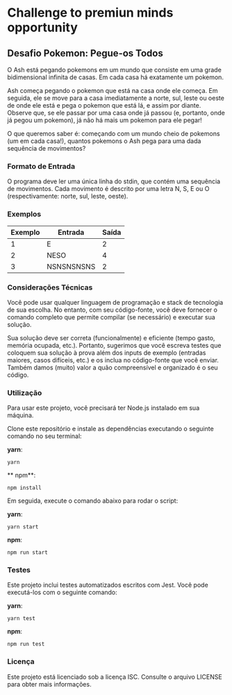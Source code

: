 # Challenge to premiun minds opportunity 

## Desafio Pokemon: Pegue-os Todos
O Ash está pegando pokemons em um mundo que consiste em uma grade bidimensional infinita de casas. Em cada casa há exatamente um pokemon.

Ash começa pegando o pokemon que está na casa onde ele começa. Em seguida, ele se move para a casa imediatamente a norte, sul, leste ou oeste de onde ele está e pega o pokemon que está lá, e assim por diante. Observe que, se ele passar por uma casa onde já passou (e, portanto, onde já pegou um pokemon), já não há mais um pokemon para ele pegar!

O que queremos saber é: começando com um mundo cheio de pokemons (um em cada casa!), quantos pokemons o Ash pega para uma dada sequência de movimentos?

### Formato de Entrada
O programa deve ler uma única linha do stdin, que contém uma sequência de movimentos. Cada movimento é descrito por uma letra N, S, E ou O (respectivamente: norte, sul, leste, oeste).

### Exemplos
| Exemplo | Entrada    | Saída |
| ------- | ---------- | ----- |
| 1       | E          | 2     |
| 2       | NESO       | 4     |
| 3       | NSNSNSNSNS | 2     |

### Considerações Técnicas
Você pode usar qualquer linguagem de programação e stack de tecnologia de sua escolha. No entanto, com seu código-fonte, você deve fornecer o comando completo que permite compilar (se necessário) e executar sua solução.

Sua solução deve ser correta (funcionalmente) e eficiente (tempo gasto, memória ocupada, etc.). Portanto, sugerimos que você escreva testes que coloquem sua solução à prova além dos inputs de exemplo (entradas maiores, casos difíceis, etc.) e os inclua no código-fonte que você enviar.
Também damos (muito) valor a quão compreensível e organizado é o seu código.

### Utilização
Para usar este projeto, você precisará ter Node.js instalado em sua máquina.

Clone este repositório e instale as dependências executando o seguinte comando no seu terminal:

**yarn**:
<pre><code>yarn</code></pre>
**
npm**:
<pre><code>npm install</code></pre>

Em seguida, execute o comando abaixo para rodar o script:

**yarn**:
<pre><code>yarn start</code></pre>

**npm**:
<pre><code>npm run start</code></pre>

### Testes
Este projeto inclui testes automatizados escritos com Jest. Você pode executá-los com o seguinte comando:

**yarn**:
<pre><code>yarn test</code></pre>

**npm**:
<pre><code>npm run test</code></pre>

### Licença
Este projeto está licenciado sob a licença ISC. Consulte o arquivo LICENSE para obter mais informações.
